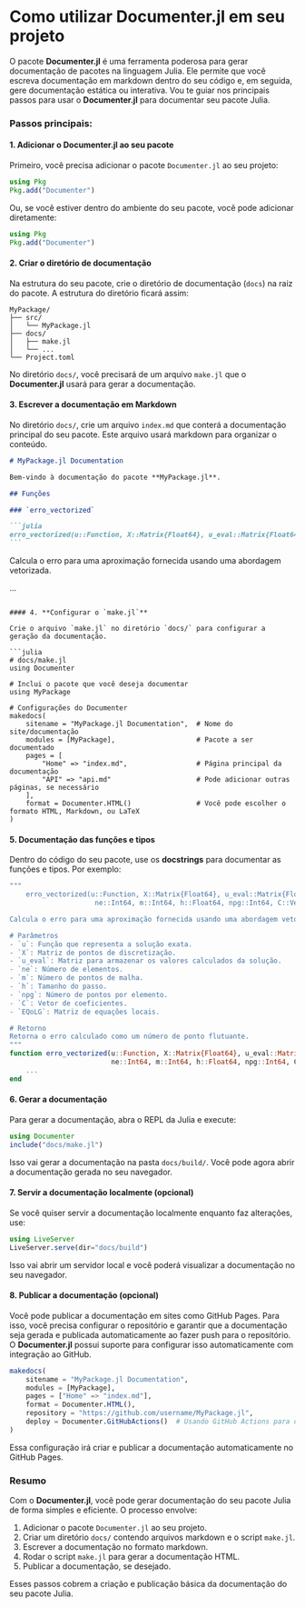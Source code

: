 # Como utilizar **Documenter.jl** em seu projeto

O pacote **Documenter.jl** é uma ferramenta poderosa para gerar documentação de pacotes na linguagem Julia. Ele permite que você escreva documentação em markdown dentro do seu código e, em seguida, gere documentação estática ou interativa. Vou te guiar nos principais passos para usar o **Documenter.jl** para documentar seu pacote Julia.

### Passos principais:

#### 1. **Adicionar o Documenter.jl ao seu pacote**

Primeiro, você precisa adicionar o pacote `Documenter.jl` ao seu projeto:

```julia
using Pkg
Pkg.add("Documenter")
```

Ou, se você estiver dentro do ambiente do seu pacote, você pode adicionar diretamente:

```julia
using Pkg
Pkg.add("Documenter")
```

#### 2. **Criar o diretório de documentação**

Na estrutura do seu pacote, crie o diretório de documentação (`docs`) na raiz do pacote. A estrutura do diretório ficará assim:

```
MyPackage/
├── src/
│   └── MyPackage.jl
├── docs/
│   ├── make.jl
│   └── ...
└── Project.toml
```

No diretório `docs/`, você precisará de um arquivo `make.jl` que o **Documenter.jl** usará para gerar a documentação.

#### 3. **Escrever a documentação em Markdown**

No diretório `docs/`, crie um arquivo `index.md` que conterá a documentação principal do seu pacote. Este arquivo usará markdown para organizar o conteúdo.

````markdown
# MyPackage.jl Documentation

Bem-vindo à documentação do pacote **MyPackage.jl**.

## Funções

### `erro_vectorized`

```julia
erro_vectorized(u::Function, X::Matrix{Float64}, u_eval::Matrix{Float64}, ne::Int64, m::Int64, h::Float64, npg::Int64, C::Vector{Float64}, EQoLG::Matrix{Int64})::Float64
```
````

Calcula o erro para uma aproximação fornecida usando uma abordagem vetorizada.

...

````

#### 4. **Configurar o `make.jl`**

Crie o arquivo `make.jl` no diretório `docs/` para configurar a geração da documentação.

```julia
# docs/make.jl
using Documenter

# Inclui o pacote que você deseja documentar
using MyPackage

# Configurações do Documenter
makedocs(
    sitename = "MyPackage.jl Documentation",  # Nome do site/documentação
    modules = [MyPackage],                    # Pacote a ser documentado
    pages = [
        "Home" => "index.md",                 # Página principal da documentação
        "API" => "api.md"                     # Pode adicionar outras páginas, se necessário
    ],
    format = Documenter.HTML()                # Você pode escolher o formato HTML, Markdown, ou LaTeX
)
````

#### 5. **Documentação das funções e tipos**

Dentro do código do seu pacote, use os **docstrings** para documentar as funções e tipos. Por exemplo:

```julia
"""
    erro_vectorized(u::Function, X::Matrix{Float64}, u_eval::Matrix{Float64},
                     ne::Int64, m::Int64, h::Float64, npg::Int64, C::Vector{Float64}, EQoLG::Matrix{Int64})::Float64

Calcula o erro para uma aproximação fornecida usando uma abordagem vetorizada.

# Parâmetros
- `u`: Função que representa a solução exata.
- `X`: Matriz de pontos de discretização.
- `u_eval`: Matriz para armazenar os valores calculados da solução.
- `ne`: Número de elementos.
- `m`: Número de pontos de malha.
- `h`: Tamanho do passo.
- `npg`: Número de pontos por elemento.
- `C`: Vetor de coeficientes.
- `EQoLG`: Matriz de equações locais.

# Retorno
Retorna o erro calculado como um número de ponto flutuante.
"""
function erro_vectorized(u::Function, X::Matrix{Float64}, u_eval::Matrix{Float64},
                         ne::Int64, m::Int64, h::Float64, npg::Int64, C::Vector{Float64}, EQoLG::Matrix{Int64})::Float64
    ...
end
```

#### 6. **Gerar a documentação**

Para gerar a documentação, abra o REPL da Julia e execute:

```julia
using Documenter
include("docs/make.jl")
```

Isso vai gerar a documentação na pasta `docs/build/`. Você pode agora abrir a documentação gerada no seu navegador.

#### 7. **Servir a documentação localmente (opcional)**

Se você quiser servir a documentação localmente enquanto faz alterações, use:

```julia
using LiveServer
LiveServer.serve(dir="docs/build")
```

Isso vai abrir um servidor local e você poderá visualizar a documentação no seu navegador.

#### 8. **Publicar a documentação (opcional)**

Você pode publicar a documentação em sites como GitHub Pages. Para isso, você precisa configurar o repositório e garantir que a documentação seja gerada e publicada automaticamente ao fazer push para o repositório. O **Documenter.jl** possui suporte para configurar isso automaticamente com integração ao GitHub.

```julia
makedocs(
    sitename = "MyPackage.jl Documentation",
    modules = [MyPackage],
    pages = ["Home" => "index.md"],
    format = Documenter.HTML(),
    repository = "https://github.com/username/MyPackage.jl",
    deploy = Documenter.GitHubActions()  # Usando GitHub Actions para deploy automático
)
```

Essa configuração irá criar e publicar a documentação automaticamente no GitHub Pages.

### Resumo

Com o **Documenter.jl**, você pode gerar documentação do seu pacote Julia de forma simples e eficiente. O processo envolve:

1. Adicionar o pacote `Documenter.jl` ao seu projeto.
2. Criar um diretório `docs/` contendo arquivos markdown e o script `make.jl`.
3. Escrever a documentação no formato markdown.
4. Rodar o script `make.jl` para gerar a documentação HTML.
5. Publicar a documentação, se desejado.

Esses passos cobrem a criação e publicação básica da documentação do seu pacote Julia.
